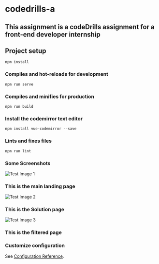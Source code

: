 # codedrills-a

## This assignment is a codeDrills assignment for a front-end developer internship


## Project setup
```
npm install
```

### Compiles and hot-reloads for development
```
npm run serve
```

### Compiles and minifies for production
```
npm run build
```

### Install the codemirror text editor
```
npm install vue-codemirror --save
```

### Lints and fixes files
```
npm run lint
```
### Some Screenshots 

![Test Image 1](assets/ss1.jpg)
### This is the main landing page
![Test Image 2](assets/ss2.jpg)
### This is the Solution page
![Test Image 3](assets/ss3.jpg)
### This is the filtered page 


### Customize configuration
See [Configuration Reference](https://cli.vuejs.org/config/).
